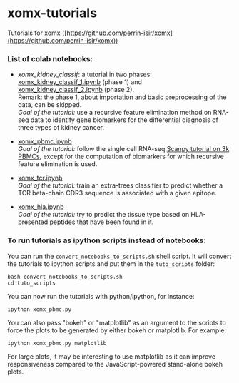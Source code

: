 # xomx-tutorials
Tutorials for xomx ([https://github.com/perrin-isir/xomx](https://github.com/perrin-isir/xomx))

### List of colab notebooks:
- *xomx_kidney_classif*: a tutorial in two phases:  
  [xomx_kidney_classif_1.ipynb](https://colab.research.google.com/github/perrin-isir/xomx-tutorials/blob/main/tutorials/xomx_kidney_classif_1.ipynb)
(phase 1) and  
  [xomx_kidney_classif_2.ipynb](https://colab.research.google.com/github/perrin-isir/xomx-tutorials/blob/main/tutorials/xomx_kidney_classif_2.ipynb) 
(phase 2).  
Remark: the phase 1, about importation and basic preprocessing of the data, can be skipped.  
*Goal of the tutorial:*  use a 
recursive feature elimination method on RNA-seq data to identify gene 
biomarkers for the differential diagnosis of three types of kidney cancer.


- [xomx_pbmc.ipynb](https://colab.research.google.com/github/perrin-isir/xomx-tutorials/blob/main/tutorials/xomx_pbmc.ipynb)  
*Goal of the tutorial:* follow the single cell RNA-seq [Scanpy tutorial on 3k PBMCs](
https://scanpy-tutorials.readthedocs.io/en/latest/pbmc3k.html), except
for the computation of biomarkers for which recursive feature elimination is used.


- [xomx_tcr.ipynb](https://colab.research.google.com/github/perrin-isir/xomx-tutorials/blob/main/tutorials/xomx_tcr.ipynb)  
*Goal of the tutorial:* train an extra-trees classifier to predict whether a TCR beta-chain CDR3 sequence is associated with a given epitope.


- [xomx_hla.ipynb](https://colab.research.google.com/github/perrin-isir/xomx-tutorials/blob/main/tutorials/xomx_hla.ipynb)  
*Goal of the tutorial:* try to predict the tissue type based on HLA-presented peptides that have been found in it.

### To run tutorials as ipython scripts instead of notebooks:
You can run the `convert_notebooks_to_scripts.sh` shell script. It will convert the tutorials to ipython scripts and put them in the `tuto_scripts` folder:
```
bash convert_notebooks_to_scripts.sh
cd tuto_scripts
```
You can now run the tutorials with python/ipython, for instance:
```
ipython xomx_pbmc.py
```
You can also pass "bokeh" or "matplotlib" as an argument to the scripts to force the plots to be generated by either bokeh or matplotlib. 
For example:
```
ipython xomx_pbmc.py matplotlib
```
For large plots, it may be interesting to use matplotlib as it can improve responsiveness compared to the JavaScript-powered stand-alone bokeh plots. 
